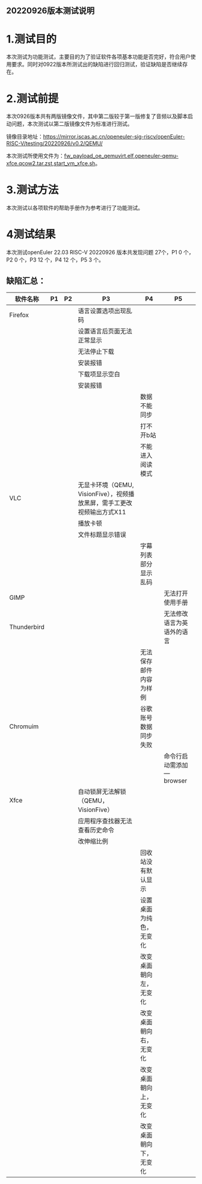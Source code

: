 ## 20220926版本测试说明

# 1.测试目的
本次测试为功能测试，主要目的为了验证软件各项基本功能是否完好，符合用户使用要求。同时对0922版本所测试出的缺陷进行回归测试，验证缺陷是否继续存在。

# 2.测试前提
本次0926版本共有两版镜像文件，其中第二版较于第一版修复了音频以及脚本启动问题，本次测试以第二版镜像文件为标准进行测试。

镜像目录地址：https://mirror.iscas.ac.cn/openeuler-sig-riscv/openEuler-RISC-V/testing/20220926/v0.2/QEMU/

本次测试所使用文件为：[fw_payload_oe_qemuvirt.elf](https://mirror.iscas.ac.cn/openeuler-sig-riscv/openEuler-RISC-V/testing/20220926/v0.2/QEMU/fw_payload_oe_qemuvirt.elf),[openeuler-qemu-xfce.qcow2.tar.zst](https://mirror.iscas.ac.cn/openeuler-sig-riscv/openEuler-RISC-V/testing/20220926/v0.2/QEMU/openeuler-qemu-xfce.qcow2.tar.zst),[start_vm_xfce.sh](https://mirror.iscas.ac.cn/openeuler-sig-riscv/openEuler-RISC-V/testing/20220926/v0.2/QEMU/start_vm_xfce.sh)。

# 3.测试方法
本次测试以各项软件的帮助手册作为参考进行了功能测试。

# 4测试结果
本次测试openEuler 22.03 RISC-V 20220926 版本共发现问题 27个，P1 0 个，P2 0 个，P3 12 个，P4 12 个，P5 3 个。

## 缺陷汇总：

|    软件名称         | P1   | P2         | P3                             | P4                 | P5                         |
| ----------- | ---- | ---------- | ------------------------------ | ------------------ | -------------------------- |
| Firefox     |      |            | 语言设置选项出现乱码           |                    |                            |
|             |      |            | 设置语言后页面无法正常显示     |                    |                            |
|             |      |            | 无法停止下载                  |                    |                            |
|             |      |            | 安装报错                     |                      |                           |
|             |      |            | 下载项显示空白                   |                            |
|             |      |            | 安装报错                   |                            |
|             |      |            |                                | 数据不能同步                           |
|             |      |            |                                | 打不开b站          |                            |
|             |      |            |                                | 不能进入阅读模式   |                            |
| VLC         |      |            | 无显卡环境（QEMU, VisionFive），视频播放黑屏，需手工更改视频输出方式X11                 |                    |                            |
|             |      |            | 播放卡顿                       |                    |                            |
|             |      |            | 文件标题显示错误               |                    |                            |
|             |      |            |                                | 字幕列表部分显示乱码       |                            |
| GIMP        |      |            |                                |                    | 无法打开使用手册           |
| Thunderbird |      |            |                                |                    | 无法修改语言为英语外的语言 |
|             |      |            |                                | 无法保存邮件内容为样例   |                      |
| Chromuim    |      |            |                                | 谷歌账号数据同步失败   |                            |
|             |      |            |                                |                     | 命令行启动需添加—browser |
| Xfce        |      |            | 自动锁屏无法解锁（QEMU，VisionFive）               |                    |                            |
|             |      |            | 应用程序查找器无法查看历史命令 |                    |                            |
|             |      |            | 改伸缩比例                     |                    |                            |
|             |      |            |                                | 回收站没有默认显示 |                            |
|             |      |            |                                | 设置桌面为纯色，无变化     |                            |
|             |      |            |                                | 改变桌面朝向左，无变化     |                            |
|             |      |            |                                | 改变桌面朝向右，无变化     |                            |
|             |      |            |                                | 改变桌面朝向上，无变化     |                            |
|             |      |            |                                | 改变桌面朝向下，无变化     |                            |

